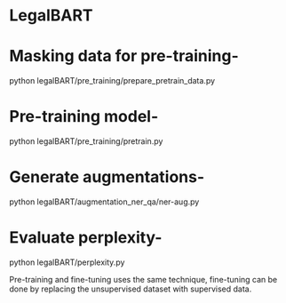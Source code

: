 # LegalBART

# Masking data for pre-training-

python legalBART/pre_training/prepare_pretrain_data.py

# Pre-training model-

python legalBART/pre_training/pretrain.py

# Generate augmentations-

python legalBART/augmentation_ner_qa/ner-aug.py

# Evaluate perplexity-

python legalBART/perplexity.py

Pre-training and fine-tuning uses the same technique, fine-tuning can be done by replacing the unsupervised dataset with supervised data.